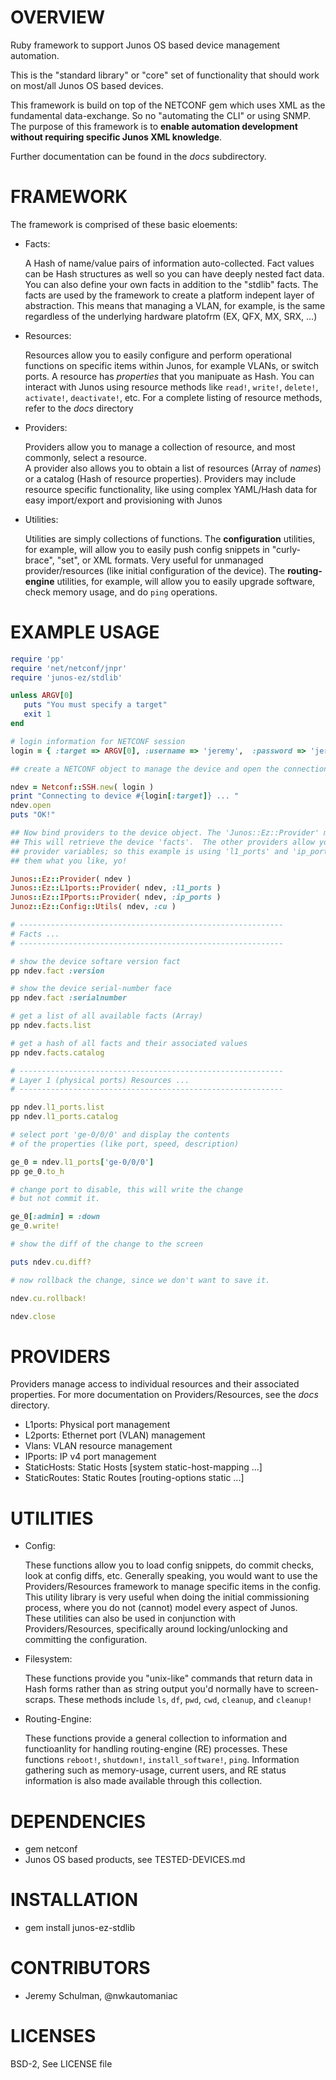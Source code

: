 # OVERVIEW

Ruby framework to support Junos OS based device management automation.  

This is the "standard library" or "core" set of functionality that should work on most/all Junos OS based devices.  

This framework is build on top of the NETCONF gem which uses XML as the fundamental data-exchange.  So no 
"automating the CLI" or using SNMP.  The purpose of this framework is to **enable automation development 
without requiring specific Junos XML knowledge**.

Further documentation can be found in the *docs* subdirectory.

# FRAMEWORK

The framework is comprised of these basic eloements:

  - Facts: 

    A Hash of name/value pairs of information auto-collected.  Fact values can be Hash structures as well
    so you can have deeply nested fact data.  You can also define your own facts in addition to the "stdlib" facts.
    The facts are used by the framework to create a platform indepent layer of abstraction.  This means
    that managing a VLAN, for example, is the same regardless of the underlying hardware platofrm (EX, QFX,
    MX, SRX, ...)
    
  - Resources: 

    Resources allow you to easily configure and perform operational functions on specific items within Junos, 
    for example VLANs, or switch ports.  A resource has *properties* that you manipuate as Hash.  You can
    interact with Junos using resource methods like `read!`, `write!`, `delete!`, `activate!`, `deactivate!`, etc. 
    For a complete listing of resource methods, refer to the *docs* directory
    
  - Providers:

    Providers allow you to manage a collection of resource, and most commonly, select a resource.  
    A provider also allows you to obtain a list of resources (Array of *names*) or a catalog 
    (Hash of resource properties).  Providers may include resource specific functionality, like using 
    complex YAML/Hash data for easy import/export and provisioning with Junos
  
  - Utilities:

    Utilities are simply collections of functions.  The **configuration** utilities, for example, will
    allow you to easily push config snippets in "curly-brace", "set", or XML formats.  Very useful
    for unmanaged provider/resources (like initial configuration of the device).  The
    **routing-engine** utilities, for example, will allow you to easily upgrade software, check
    memory usage, and do `ping` operations.
  
# EXAMPLE USAGE
  
```ruby
require 'pp'
require 'net/netconf/jnpr'
require 'junos-ez/stdlib'

unless ARGV[0]
   puts "You must specify a target"
   exit 1
end

# login information for NETCONF session 
login = { :target => ARGV[0], :username => 'jeremy',  :password => 'jeremy1',  }

## create a NETCONF object to manage the device and open the connection ...

ndev = Netconf::SSH.new( login )
print "Connecting to device #{login[:target]} ... "
ndev.open
puts "OK!"

## Now bind providers to the device object. The 'Junos::Ez::Provider' must be first.
## This will retrieve the device 'facts'.  The other providers allow you to define the 
## provider variables; so this example is using 'l1_ports' and 'ip_ports', but you could name 
## them what you like, yo!

Junos::Ez::Provider( ndev )
Junos::Ez::L1ports::Provider( ndev, :l1_ports )
Junos::Ez::IPports::Provider( ndev, :ip_ports )
Junoz::Ez::Config::Utils( ndev, :cu )

# -----------------------------------------------------------
# Facts ...
# -----------------------------------------------------------

# show the device softare version fact
pp ndev.fact :version

# show the device serial-number face
pp ndev.fact :serialnumber

# get a list of all available facts (Array)
pp ndev.facts.list

# get a hash of all facts and their associated values
pp ndev.facts.catalog

# -----------------------------------------------------------
# Layer 1 (physical ports) Resources ...
# -----------------------------------------------------------

pp ndev.l1_ports.list
pp ndev.l1_ports.catalog

# select port 'ge-0/0/0' and display the contents
# of the properties (like port, speed, description)

ge_0 = ndev.l1_ports['ge-0/0/0']
pp ge_0.to_h

# change port to disable, this will write the change
# but not commit it.

ge_0[:admin] = :down
ge_0.write!

# show the diff of the change to the screen

puts ndev.cu.diff?

# now rollback the change, since we don't want to save it.

ndev.cu.rollback!

ndev.close
```
  
# PROVIDERS

Providers manage access to individual resources and their associated properties.  For more
documentation on Providers/Resources, see the *docs* directory.

  - L1ports: Physical port management
  - L2ports: Ethernet port (VLAN) management
  - Vlans: VLAN resource management
  - IPports: IP v4 port management
  - StaticHosts: Static Hosts [system static-host-mapping ...]  
  - StaticRoutes: Static Routes [routing-options static ...] 

# UTILITIES

  - Config:
    
    These functions allow you to load config snippets, do commit checks, look at config diffs, etc.
    Generally speaking, you would want to use the Providers/Resources framework to manage specific 
    items in the config.  This utility library is very useful when doing the initial commissioning
    process, where you do not (cannot) model every aspect of Junos.  These utilities can also be
    used in conjunction with Providers/Resources, specifically around locking/unlocking and committing
    the configuration.
  
  - Filesystem:
  
    These functions provide you "unix-like" commands that return data in Hash forms rather than
    as string output you'd normally have to screen-scraps.  These methods include `ls`, `df`, `pwd`,
    `cwd`, `cleanup`, and `cleanup!`

  - Routing-Engine:
  
    These functions provide a general collection to information and functioanlity for handling 
    routing-engine (RE) processes.  These functions `reboot!`, `shutdown!`, `install_software!`, 
    `ping`.  Information gathering such as memory-usage, current users, and RE status information
    is also made available through this collection.

# DEPENDENCIES

  * gem netconf
  * Junos OS based products, see TESTED-DEVICES.md
  
# INSTALLATION 

  * gem install junos-ez-stdlib

# CONTRIBUTORS

  * Jeremy Schulman, @nwkautomaniac

# LICENSES

   BSD-2, See LICENSE file
